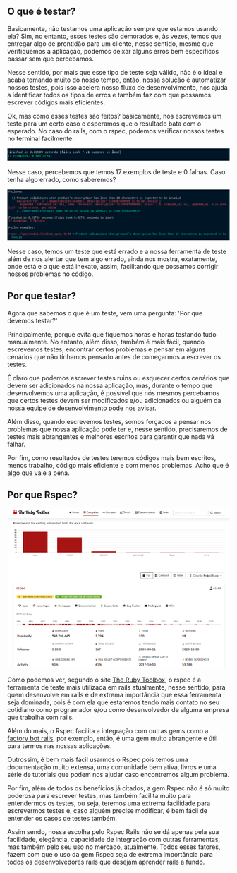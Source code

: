 ## O que é testar?

Basicamente, não testamos uma aplicação sempre que estamos usando ela? Sim, no entanto, esses testes são demorados e, às vezes, temos que entregar algo de prontidão para um cliente, nesse sentido, mesmo que verifiquemos a aplicação, podemos deixar alguns erros bem específicos passar sem que percebamos.

Nesse sentido, por mais que esse tipo de teste seja válido, não é o ideal e acaba tomando muito do nosso tempo, então, nossa solução é automatizar nossos testes, pois isso acelera nosso fluxo de desenvolvimento, nos ajuda a identificar todos os tipos de erros e também faz com que possamos escrever códigos mais eficientes.

Ok, mas como esses testes são feitos? basicamente, nós escrevemos um teste para um certo caso e esperamos que o resultado bata com o esperado. No caso do rails, com o rspec, podemos verificar nossos testes no terminal facilmente:

![Terminal](../../imagens/teste_rspec_1.png)

Nesse caso, percebemos que temos 17 exemplos de teste e 0 falhas. Caso tenha algo errado, como saberemos?

![Terminal com um erro](../../imagens/teste_rspec_2.png)

Nesse caso, temos um teste que está errado e a nossa ferramenta de teste além de nos alertar que tem algo errado, ainda nos mostra, exatamente, onde está e o que está inexato, assim, facilitando que possamos corrigir nossos problemas no código.

## Por que testar?

Agora que sabemos o que é um teste, vem uma pergunta: 'Por que devemos testar?'

Principalmente, porque evita que fiquemos horas e horas testando tudo manualmente. No entanto, além disso, também é mais fácil, quando escrevemos testes, encontrar certos problemas e pensar em alguns cenários que não tínhamos pensado antes de começarmos a escrever os testes.

É claro que podemos escrever testes ruins ou esquecer certos cenários que devem ser adicionados na nossa aplicação, mas, durante o tempo que desenvolvemos uma aplicação, é possível que nós mesmos percebamos que certos testes devem ser modificados e/ou adicionados ou alguém da nossa equipe de desenvolvimento pode nos avisar.

Além disso, quando escrevemos testes, somos forçados a pensar nos problemas que nossa aplicação pode ter e, nesse sentido, precisaremos de testes mais abrangentes e melhores escritos para garantir que nada vá falhar.

Por fim, como resultados de testes teremos códigos mais bem escritos, menos trabalho, código mais eficiente e com menos problemas. Acho que é algo que vale a pena.

## Por que Rspec?

![The Ruby Toolbox](../../imagens/the_ruby_toolbox.png)

Como podemos ver, segundo o site [The Ruby Toolbox](https://www.ruby-toolbox.com/), o rspec é a ferramenta de teste mais utilizada em rails atualmente, nesse sentido, para quem desenvolve em rails é de extrema importância que essa ferramenta seja dominada, pois é com ela que estaremos tendo mais contato no seu cotidiano como programador e/ou como desenvolvedor de alguma empresa que trabalha com rails.

Além do mais, o Rspec facilita a integração com outras gems como a [factory bot rails](https://github.com/thoughtbot/factory_bot_rails), por exemplo, então, é uma gem muito abrangente e útil para termos nas nossas aplicações.

Outrossim, é bem mais fácil usarmos o Rspec pois temos uma documentação muito extensa, uma comunidade bem ativa, livros e uma série de tutoriais que podem nos ajudar caso encontremos algum problema.

Por fim, além de todos os benefícios já citados, a gem Rspec não é só muito poderosa para escrever testes, mas também facilita muito para entendermos os testes, ou seja, teremos uma extrema facilidade para escrevermos testes e, caso alguém precise modificar, é bem fácil de entender os casos de testes também.

Assim sendo, nossa escolha pelo Rspec Rails não se dá apenas pela sua facilidade, elegância, capacidade de integração com outras ferramentas, mas também pelo seu uso no mercado, atualmente. Todos esses fatores, fazem com que o uso da gem Rspec seja de extrema importância para todos os desenvolvedores rails que desejam aprender rails a fundo.
